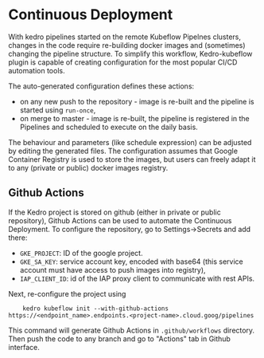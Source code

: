 # Continuous Deployment

With kedro pipelines started on the remote Kubeflow Pipelnes clusters, changes in the code require re-building docker images and (sometimes) changing the pipeline structure. To simplify this workflow, Kedro-kubeflow plugin is capable of creating configuration for the most popular CI/CD automation tools.

The auto-generated configuration defines these actions:

* on any new push to the repository - image is re-built and the pipeline is started using `run-once`,
* on merge to master - image is re-built, the pipeline is registered in the Pipelines and scheduled to execute on the daily basis.

The behaviour and parameters (like schedule expression) can be adjusted by editing the generated files. The configuration assumes that Google Container Registry is used to store the images, but users can freely adapt it to any (private or public) docker images registry.

## Github Actions

If the Kedro project is stored on github (either in private or public repository), Github Actions can be used to automate the Continuous Deployment. To configure the repository, go to Settings->Secrets and add there:

* `GKE_PROJECT`: ID of the google project.
* `GKE_SA_KEY`: service account key, encoded with base64 (this service account must have access to push images into registry),
* `IAP_CLIENT_ID`: id of the IAP proxy client to communicate with rest APIs.

Next, re-configure the project using

```
    kedro kubeflow init --with-github-actions https://<endpoint_name>.endpoints.<project-name>.cloud.goog/pipelines
```

This command will generate Github Actions in `.github/workflows` directory. Then push the code to any branch and go to "Actions" tab in Github interface.
